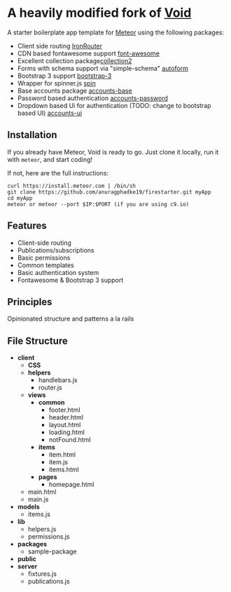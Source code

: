 # A heavily modified fork of [Void](https://github.com/SachaG/Void)

A starter boilerplate app template for [Meteor](http://meteor.com) using the following packages: 
- Client side routing [IronRouter](https://github.com/EventedMind/iron-router)
- CDN based fontawesome support [font-awesome](https://atmospherejs.com/natestrauser/font-awesome)
- Excellent collection package[collection2](https://atmospherejs.com/aldeed/collection2)
- Forms with schema support via "simple-schema" [autoform](https://atmospherejs.com/aldeed/autoform)
- Bootstrap 3 support [bootstrap-3](https://atmospherejs.com/mizzao/bootstrap-3)
- Wrapper for spinner.js [spin](https://atmospherejs.com/sacha/spin)
- Base accounts package [accounts-base](https://atmospherejs.com/meteor/accounts-base)
- Password based authentication [accounts-password](https://atmospherejs.com/meteor/accounts-password)
- Dropdown based Ui for authentication (TODO: change to bootstrap based UI) [accounts-ui](https://atmospherejs.com/meteor/accounts-ui)

## Installation

If you already have Meteor, Void is ready to go. Just clone it locally, run it with `meteor`, and start coding!

If not, here are the full instructions:

```
curl https://install.meteor.com | /bin/sh
git clone https://github.com/anuragphadke19/firestarter.git myApp
cd myApp
meteor or meteor --port $IP:$PORT (if you are using c9.io)

```

## Features

- Client-side routing
- Publications/subscriptions
- Basic permissions
- Common templates
- Basic authentication system
- Fontawesome & Bootstrap 3 support

## Principles

Opinionated structure and patterns a la rails

## File Structure

- **client**
	- **CSS**
	- **helpers**
		- handlebars.js
		- router.js
	- **views**
		- **common**
			- footer.html
			- header.html
			- layout.html
			- loading.html
			- notFound.html
		- **items**
			- item.html
			- item.js
			- items.html
		- **pages**
			- homepage.html
	- main.html
	- main.js
- **models**
	- items.js
- **lib**
	- helpers.js
	- permissions.js
- **packages**
	- sample-package
- **public**
- **server**
	- fixtures.js
	- publications.js

